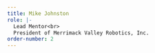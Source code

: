```yaml
---
title: Mike Johnston
role: |-
  Lead Mentor<br>
  President of Merrimack Valley Robotics, Inc.
order-number: 2
---
```


